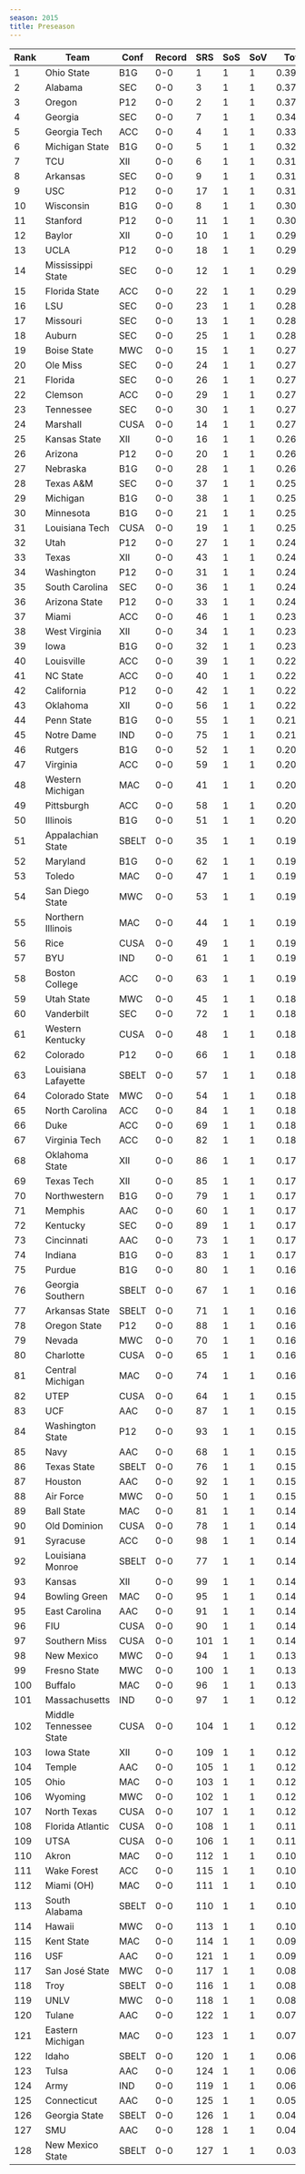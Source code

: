 ```yaml
---
season: 2015
title: Preseason
---
```

<table class="display"><thead><tr><th>Rank</th><th>Team</th><th>Conf</th><th>Record</th><th>SRS</th><th>SoS</th><th>SoV</th><th>Total</th></tr></thead><tbody>
<tr><td>1</td><td>Ohio State</td><td>B1G</td><td>0-0</td><td>1</td><td>1</td><td>1</td><td>0.39181</td></tr>
<tr><td>2</td><td>Alabama</td><td>SEC</td><td>0-0</td><td>3</td><td>1</td><td>1</td><td>0.37810</td></tr>
<tr><td>3</td><td>Oregon</td><td>P12</td><td>0-0</td><td>2</td><td>1</td><td>1</td><td>0.37534</td></tr>
<tr><td>4</td><td>Georgia</td><td>SEC</td><td>0-0</td><td>7</td><td>1</td><td>1</td><td>0.34072</td></tr>
<tr><td>5</td><td>Georgia Tech</td><td>ACC</td><td>0-0</td><td>4</td><td>1</td><td>1</td><td>0.33389</td></tr>
<tr><td>6</td><td>Michigan State</td><td>B1G</td><td>0-0</td><td>5</td><td>1</td><td>1</td><td>0.32687</td></tr>
<tr><td>7</td><td>TCU</td><td>XII</td><td>0-0</td><td>6</td><td>1</td><td>1</td><td>0.31731</td></tr>
<tr><td>8</td><td>Arkansas</td><td>SEC</td><td>0-0</td><td>9</td><td>1</td><td>1</td><td>0.31239</td></tr>
<tr><td>9</td><td>USC</td><td>P12</td><td>0-0</td><td>17</td><td>1</td><td>1</td><td>0.31010</td></tr>
<tr><td>10</td><td>Wisconsin</td><td>B1G</td><td>0-0</td><td>8</td><td>1</td><td>1</td><td>0.30601</td></tr>
<tr><td>11</td><td>Stanford</td><td>P12</td><td>0-0</td><td>11</td><td>1</td><td>1</td><td>0.30451</td></tr>
<tr><td>12</td><td>Baylor</td><td>XII</td><td>0-0</td><td>10</td><td>1</td><td>1</td><td>0.29570</td></tr>
<tr><td>13</td><td>UCLA</td><td>P12</td><td>0-0</td><td>18</td><td>1</td><td>1</td><td>0.29352</td></tr>
<tr><td>14</td><td>Mississippi State</td><td>SEC</td><td>0-0</td><td>12</td><td>1</td><td>1</td><td>0.29258</td></tr>
<tr><td>15</td><td>Florida State</td><td>ACC</td><td>0-0</td><td>22</td><td>1</td><td>1</td><td>0.29061</td></tr>
<tr><td>16</td><td>LSU</td><td>SEC</td><td>0-0</td><td>23</td><td>1</td><td>1</td><td>0.28832</td></tr>
<tr><td>17</td><td>Missouri</td><td>SEC</td><td>0-0</td><td>13</td><td>1</td><td>1</td><td>0.28759</td></tr>
<tr><td>18</td><td>Auburn</td><td>SEC</td><td>0-0</td><td>25</td><td>1</td><td>1</td><td>0.28131</td></tr>
<tr><td>19</td><td>Boise State</td><td>MWC</td><td>0-0</td><td>15</td><td>1</td><td>1</td><td>0.27555</td></tr>
<tr><td>20</td><td>Ole Miss</td><td>SEC</td><td>0-0</td><td>24</td><td>1</td><td>1</td><td>0.27291</td></tr>
<tr><td>21</td><td>Florida</td><td>SEC</td><td>0-0</td><td>26</td><td>1</td><td>1</td><td>0.27151</td></tr>
<tr><td>22</td><td>Clemson</td><td>ACC</td><td>0-0</td><td>29</td><td>1</td><td>1</td><td>0.27126</td></tr>
<tr><td>23</td><td>Tennessee</td><td>SEC</td><td>0-0</td><td>30</td><td>1</td><td>1</td><td>0.27061</td></tr>
<tr><td>24</td><td>Marshall</td><td>CUSA</td><td>0-0</td><td>14</td><td>1</td><td>1</td><td>0.27040</td></tr>
<tr><td>25</td><td>Kansas State</td><td>XII</td><td>0-0</td><td>16</td><td>1</td><td>1</td><td>0.26781</td></tr>
<tr><td>26</td><td>Arizona</td><td>P12</td><td>0-0</td><td>20</td><td>1</td><td>1</td><td>0.26529</td></tr>
<tr><td>27</td><td>Nebraska</td><td>B1G</td><td>0-0</td><td>28</td><td>1</td><td>1</td><td>0.26003</td></tr>
<tr><td>28</td><td>Texas A&M</td><td>SEC</td><td>0-0</td><td>37</td><td>1</td><td>1</td><td>0.25397</td></tr>
<tr><td>29</td><td>Michigan</td><td>B1G</td><td>0-0</td><td>38</td><td>1</td><td>1</td><td>0.25298</td></tr>
<tr><td>30</td><td>Minnesota</td><td>B1G</td><td>0-0</td><td>21</td><td>1</td><td>1</td><td>0.25063</td></tr>
<tr><td>31</td><td>Louisiana Tech</td><td>CUSA</td><td>0-0</td><td>19</td><td>1</td><td>1</td><td>0.25002</td></tr>
<tr><td>32</td><td>Utah</td><td>P12</td><td>0-0</td><td>27</td><td>1</td><td>1</td><td>0.24640</td></tr>
<tr><td>33</td><td>Texas</td><td>XII</td><td>0-0</td><td>43</td><td>1</td><td>1</td><td>0.24470</td></tr>
<tr><td>34</td><td>Washington</td><td>P12</td><td>0-0</td><td>31</td><td>1</td><td>1</td><td>0.24395</td></tr>
<tr><td>35</td><td>South Carolina</td><td>SEC</td><td>0-0</td><td>36</td><td>1</td><td>1</td><td>0.24331</td></tr>
<tr><td>36</td><td>Arizona State</td><td>P12</td><td>0-0</td><td>33</td><td>1</td><td>1</td><td>0.24106</td></tr>
<tr><td>37</td><td>Miami</td><td>ACC</td><td>0-0</td><td>46</td><td>1</td><td>1</td><td>0.23585</td></tr>
<tr><td>38</td><td>West Virginia</td><td>XII</td><td>0-0</td><td>34</td><td>1</td><td>1</td><td>0.23404</td></tr>
<tr><td>39</td><td>Iowa</td><td>B1G</td><td>0-0</td><td>32</td><td>1</td><td>1</td><td>0.23052</td></tr>
<tr><td>40</td><td>Louisville</td><td>ACC</td><td>0-0</td><td>39</td><td>1</td><td>1</td><td>0.22982</td></tr>
<tr><td>41</td><td>NC State</td><td>ACC</td><td>0-0</td><td>40</td><td>1</td><td>1</td><td>0.22635</td></tr>
<tr><td>42</td><td>California</td><td>P12</td><td>0-0</td><td>42</td><td>1</td><td>1</td><td>0.22354</td></tr>
<tr><td>43</td><td>Oklahoma</td><td>XII</td><td>0-0</td><td>56</td><td>1</td><td>1</td><td>0.22231</td></tr>
<tr><td>44</td><td>Penn State</td><td>B1G</td><td>0-0</td><td>55</td><td>1</td><td>1</td><td>0.21814</td></tr>
<tr><td>45</td><td>Notre Dame</td><td>IND</td><td>0-0</td><td>75</td><td>1</td><td>1</td><td>0.21219</td></tr>
<tr><td>46</td><td>Rutgers</td><td>B1G</td><td>0-0</td><td>52</td><td>1</td><td>1</td><td>0.20915</td></tr>
<tr><td>47</td><td>Virginia</td><td>ACC</td><td>0-0</td><td>59</td><td>1</td><td>1</td><td>0.20891</td></tr>
<tr><td>48</td><td>Western Michigan</td><td>MAC</td><td>0-0</td><td>41</td><td>1</td><td>1</td><td>0.20409</td></tr>
<tr><td>49</td><td>Pittsburgh</td><td>ACC</td><td>0-0</td><td>58</td><td>1</td><td>1</td><td>0.20294</td></tr>
<tr><td>50</td><td>Illinois</td><td>B1G</td><td>0-0</td><td>51</td><td>1</td><td>1</td><td>0.20159</td></tr>
<tr><td>51</td><td>Appalachian State</td><td>SBELT</td><td>0-0</td><td>35</td><td>1</td><td>1</td><td>0.19820</td></tr>
<tr><td>52</td><td>Maryland</td><td>B1G</td><td>0-0</td><td>62</td><td>1</td><td>1</td><td>0.19809</td></tr>
<tr><td>53</td><td>Toledo</td><td>MAC</td><td>0-0</td><td>47</td><td>1</td><td>1</td><td>0.19759</td></tr>
<tr><td>54</td><td>San Diego State</td><td>MWC</td><td>0-0</td><td>53</td><td>1</td><td>1</td><td>0.19548</td></tr>
<tr><td>55</td><td>Northern Illinois</td><td>MAC</td><td>0-0</td><td>44</td><td>1</td><td>1</td><td>0.19451</td></tr>
<tr><td>56</td><td>Rice</td><td>CUSA</td><td>0-0</td><td>49</td><td>1</td><td>1</td><td>0.19132</td></tr>
<tr><td>57</td><td>BYU</td><td>IND</td><td>0-0</td><td>61</td><td>1</td><td>1</td><td>0.19079</td></tr>
<tr><td>58</td><td>Boston College</td><td>ACC</td><td>0-0</td><td>63</td><td>1</td><td>1</td><td>0.19021</td></tr>
<tr><td>59</td><td>Utah State</td><td>MWC</td><td>0-0</td><td>45</td><td>1</td><td>1</td><td>0.18815</td></tr>
<tr><td>60</td><td>Vanderbilt</td><td>SEC</td><td>0-0</td><td>72</td><td>1</td><td>1</td><td>0.18772</td></tr>
<tr><td>61</td><td>Western Kentucky</td><td>CUSA</td><td>0-0</td><td>48</td><td>1</td><td>1</td><td>0.18740</td></tr>
<tr><td>62</td><td>Colorado</td><td>P12</td><td>0-0</td><td>66</td><td>1</td><td>1</td><td>0.18562</td></tr>
<tr><td>63</td><td>Louisiana Lafayette</td><td>SBELT</td><td>0-0</td><td>57</td><td>1</td><td>1</td><td>0.18381</td></tr>
<tr><td>64</td><td>Colorado State</td><td>MWC</td><td>0-0</td><td>54</td><td>1</td><td>1</td><td>0.18337</td></tr>
<tr><td>65</td><td>North Carolina</td><td>ACC</td><td>0-0</td><td>84</td><td>1</td><td>1</td><td>0.18336</td></tr>
<tr><td>66</td><td>Duke</td><td>ACC</td><td>0-0</td><td>69</td><td>1</td><td>1</td><td>0.18329</td></tr>
<tr><td>67</td><td>Virginia Tech</td><td>ACC</td><td>0-0</td><td>82</td><td>1</td><td>1</td><td>0.18220</td></tr>
<tr><td>68</td><td>Oklahoma State</td><td>XII</td><td>0-0</td><td>86</td><td>1</td><td>1</td><td>0.17816</td></tr>
<tr><td>69</td><td>Texas Tech</td><td>XII</td><td>0-0</td><td>85</td><td>1</td><td>1</td><td>0.17803</td></tr>
<tr><td>70</td><td>Northwestern</td><td>B1G</td><td>0-0</td><td>79</td><td>1</td><td>1</td><td>0.17727</td></tr>
<tr><td>71</td><td>Memphis</td><td>AAC</td><td>0-0</td><td>60</td><td>1</td><td>1</td><td>0.17574</td></tr>
<tr><td>72</td><td>Kentucky</td><td>SEC</td><td>0-0</td><td>89</td><td>1</td><td>1</td><td>0.17513</td></tr>
<tr><td>73</td><td>Cincinnati</td><td>AAC</td><td>0-0</td><td>73</td><td>1</td><td>1</td><td>0.17453</td></tr>
<tr><td>74</td><td>Indiana</td><td>B1G</td><td>0-0</td><td>83</td><td>1</td><td>1</td><td>0.17097</td></tr>
<tr><td>75</td><td>Purdue</td><td>B1G</td><td>0-0</td><td>80</td><td>1</td><td>1</td><td>0.16905</td></tr>
<tr><td>76</td><td>Georgia Southern</td><td>SBELT</td><td>0-0</td><td>67</td><td>1</td><td>1</td><td>0.16587</td></tr>
<tr><td>77</td><td>Arkansas State</td><td>SBELT</td><td>0-0</td><td>71</td><td>1</td><td>1</td><td>0.16566</td></tr>
<tr><td>78</td><td>Oregon State</td><td>P12</td><td>0-0</td><td>88</td><td>1</td><td>1</td><td>0.16538</td></tr>
<tr><td>79</td><td>Nevada</td><td>MWC</td><td>0-0</td><td>70</td><td>1</td><td>1</td><td>0.16283</td></tr>
<tr><td>80</td><td>Charlotte</td><td>CUSA</td><td>0-0</td><td>65</td><td>1</td><td>1</td><td>0.16202</td></tr>
<tr><td>81</td><td>Central Michigan</td><td>MAC</td><td>0-0</td><td>74</td><td>1</td><td>1</td><td>0.16044</td></tr>
<tr><td>82</td><td>UTEP</td><td>CUSA</td><td>0-0</td><td>64</td><td>1</td><td>1</td><td>0.15957</td></tr>
<tr><td>83</td><td>UCF</td><td>AAC</td><td>0-0</td><td>87</td><td>1</td><td>1</td><td>0.15951</td></tr>
<tr><td>84</td><td>Washington State</td><td>P12</td><td>0-0</td><td>93</td><td>1</td><td>1</td><td>0.15685</td></tr>
<tr><td>85</td><td>Navy</td><td>AAC</td><td>0-0</td><td>68</td><td>1</td><td>1</td><td>0.15596</td></tr>
<tr><td>86</td><td>Texas State</td><td>SBELT</td><td>0-0</td><td>76</td><td>1</td><td>1</td><td>0.15496</td></tr>
<tr><td>87</td><td>Houston</td><td>AAC</td><td>0-0</td><td>92</td><td>1</td><td>1</td><td>0.15372</td></tr>
<tr><td>88</td><td>Air Force</td><td>MWC</td><td>0-0</td><td>50</td><td>1</td><td>1</td><td>0.15338</td></tr>
<tr><td>89</td><td>Ball State</td><td>MAC</td><td>0-0</td><td>81</td><td>1</td><td>1</td><td>0.14857</td></tr>
<tr><td>90</td><td>Old Dominion</td><td>CUSA</td><td>0-0</td><td>78</td><td>1</td><td>1</td><td>0.14771</td></tr>
<tr><td>91</td><td>Syracuse</td><td>ACC</td><td>0-0</td><td>98</td><td>1</td><td>1</td><td>0.14624</td></tr>
<tr><td>92</td><td>Louisiana Monroe</td><td>SBELT</td><td>0-0</td><td>77</td><td>1</td><td>1</td><td>0.14572</td></tr>
<tr><td>93</td><td>Kansas</td><td>XII</td><td>0-0</td><td>99</td><td>1</td><td>1</td><td>0.14522</td></tr>
<tr><td>94</td><td>Bowling Green</td><td>MAC</td><td>0-0</td><td>95</td><td>1</td><td>1</td><td>0.14331</td></tr>
<tr><td>95</td><td>East Carolina</td><td>AAC</td><td>0-0</td><td>91</td><td>1</td><td>1</td><td>0.14312</td></tr>
<tr><td>96</td><td>FIU</td><td>CUSA</td><td>0-0</td><td>90</td><td>1</td><td>1</td><td>0.14166</td></tr>
<tr><td>97</td><td>Southern Miss</td><td>CUSA</td><td>0-0</td><td>101</td><td>1</td><td>1</td><td>0.14088</td></tr>
<tr><td>98</td><td>New Mexico</td><td>MWC</td><td>0-0</td><td>94</td><td>1</td><td>1</td><td>0.13479</td></tr>
<tr><td>99</td><td>Fresno State</td><td>MWC</td><td>0-0</td><td>100</td><td>1</td><td>1</td><td>0.13417</td></tr>
<tr><td>100</td><td>Buffalo</td><td>MAC</td><td>0-0</td><td>96</td><td>1</td><td>1</td><td>0.13042</td></tr>
<tr><td>101</td><td>Massachusetts</td><td>IND</td><td>0-0</td><td>97</td><td>1</td><td>1</td><td>0.12757</td></tr>
<tr><td>102</td><td>Middle Tennessee State</td><td>CUSA</td><td>0-0</td><td>104</td><td>1</td><td>1</td><td>0.12754</td></tr>
<tr><td>103</td><td>Iowa State</td><td>XII</td><td>0-0</td><td>109</td><td>1</td><td>1</td><td>0.12593</td></tr>
<tr><td>104</td><td>Temple</td><td>AAC</td><td>0-0</td><td>105</td><td>1</td><td>1</td><td>0.12424</td></tr>
<tr><td>105</td><td>Ohio</td><td>MAC</td><td>0-0</td><td>103</td><td>1</td><td>1</td><td>0.12199</td></tr>
<tr><td>106</td><td>Wyoming</td><td>MWC</td><td>0-0</td><td>102</td><td>1</td><td>1</td><td>0.12167</td></tr>
<tr><td>107</td><td>North Texas</td><td>CUSA</td><td>0-0</td><td>107</td><td>1</td><td>1</td><td>0.12031</td></tr>
<tr><td>108</td><td>Florida Atlantic</td><td>CUSA</td><td>0-0</td><td>108</td><td>1</td><td>1</td><td>0.11891</td></tr>
<tr><td>109</td><td>UTSA</td><td>CUSA</td><td>0-0</td><td>106</td><td>1</td><td>1</td><td>0.11865</td></tr>
<tr><td>110</td><td>Akron</td><td>MAC</td><td>0-0</td><td>112</td><td>1</td><td>1</td><td>0.10942</td></tr>
<tr><td>111</td><td>Wake Forest</td><td>ACC</td><td>0-0</td><td>115</td><td>1</td><td>1</td><td>0.10876</td></tr>
<tr><td>112</td><td>Miami (OH)</td><td>MAC</td><td>0-0</td><td>111</td><td>1</td><td>1</td><td>0.10784</td></tr>
<tr><td>113</td><td>South Alabama</td><td>SBELT</td><td>0-0</td><td>110</td><td>1</td><td>1</td><td>0.10615</td></tr>
<tr><td>114</td><td>Hawaii</td><td>MWC</td><td>0-0</td><td>113</td><td>1</td><td>1</td><td>0.10233</td></tr>
<tr><td>115</td><td>Kent State</td><td>MAC</td><td>0-0</td><td>114</td><td>1</td><td>1</td><td>0.09597</td></tr>
<tr><td>116</td><td>USF</td><td>AAC</td><td>0-0</td><td>121</td><td>1</td><td>1</td><td>0.09282</td></tr>
<tr><td>117</td><td>San José State</td><td>MWC</td><td>0-0</td><td>117</td><td>1</td><td>1</td><td>0.08946</td></tr>
<tr><td>118</td><td>Troy</td><td>SBELT</td><td>0-0</td><td>116</td><td>1</td><td>1</td><td>0.08732</td></tr>
<tr><td>119</td><td>UNLV</td><td>MWC</td><td>0-0</td><td>118</td><td>1</td><td>1</td><td>0.08294</td></tr>
<tr><td>120</td><td>Tulane</td><td>AAC</td><td>0-0</td><td>122</td><td>1</td><td>1</td><td>0.07943</td></tr>
<tr><td>121</td><td>Eastern Michigan</td><td>MAC</td><td>0-0</td><td>123</td><td>1</td><td>1</td><td>0.07078</td></tr>
<tr><td>122</td><td>Idaho</td><td>SBELT</td><td>0-0</td><td>120</td><td>1</td><td>1</td><td>0.06759</td></tr>
<tr><td>123</td><td>Tulsa</td><td>AAC</td><td>0-0</td><td>124</td><td>1</td><td>1</td><td>0.06465</td></tr>
<tr><td>124</td><td>Army</td><td>IND</td><td>0-0</td><td>119</td><td>1</td><td>1</td><td>0.06025</td></tr>
<tr><td>125</td><td>Connecticut</td><td>AAC</td><td>0-0</td><td>125</td><td>1</td><td>1</td><td>0.05621</td></tr>
<tr><td>126</td><td>Georgia State</td><td>SBELT</td><td>0-0</td><td>126</td><td>1</td><td>1</td><td>0.04380</td></tr>
<tr><td>127</td><td>SMU</td><td>AAC</td><td>0-0</td><td>128</td><td>1</td><td>1</td><td>0.04126</td></tr>
<tr><td>128</td><td>New Mexico State</td><td>SBELT</td><td>0-0</td><td>127</td><td>1</td><td>1</td><td>0.03226</td></tr>
</tbody></table>
